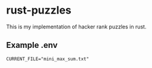 # rust-puzzles

This is my implementation of hacker rank puzzles in rust.



## Example .env
```
CURRENT_FILE="mini_max_sum.txt"
```
